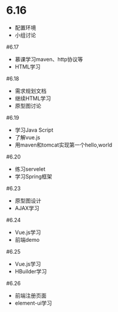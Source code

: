# 6.16
- 配置环境
- 小组讨论

#6.17
- 慕课学习maven、http协议等
- HTML学习

#6.18
- 需求规划文档
- 继续HTML学习
- 原型图讨论

#6.19
- 学习Java Script
- 了解vue.js
- 用maven和tomcat实现第一个hello,world

#6.20
- 练习servelet
- 学习Spring框架

#6.23
- 原型图设计
- AJAX学习

#6.24
- Vue.js学习
- 前端demo

#6.25
- Vue.js学习
- HBuilder学习

#6.26
- 前端注册页面
- element-ui学习 
